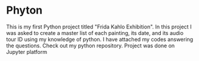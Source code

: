 # Phyton

This is my first Python project titled "Frida Kahlo Exhibition". In this project I was asked to create a master list of each painting, its date, and its audio tour ID using my knowledge of python. I have attached my codes answering the questions. Check out my python repository.
Project was done on Jupyter platform
